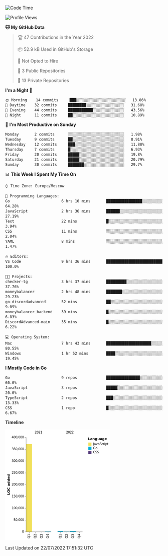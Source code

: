 <!--START_SECTION:waka-->
![Code Time](http://img.shields.io/badge/Code%20Time-391%20hrs%2049%20mins-blue)

![Profile Views](http://img.shields.io/badge/Profile%20Views-0-blue)

**🐱 My GitHub Data** 

> 🏆 47 Contributions in the Year 2022
 > 
> 📦 52.9 kB Used in GitHub's Storage 
 > 
> 🚫 Not Opted to Hire
 > 
> 📜 3 Public Repositories 
 > 
> 🔑 13 Private Repositories  
 > 
**I'm a Night 🦉** 

```text
🌞 Morning    14 commits     ███░░░░░░░░░░░░░░░░░░░░░░   13.86% 
🌆 Daytime    32 commits     ████████░░░░░░░░░░░░░░░░░   31.68% 
🌃 Evening    44 commits     ███████████░░░░░░░░░░░░░░   43.56% 
🌙 Night      11 commits     ██░░░░░░░░░░░░░░░░░░░░░░░   10.89%

```
📅 **I'm Most Productive on Sunday** 

```text
Monday       2 commits      ░░░░░░░░░░░░░░░░░░░░░░░░░   1.98% 
Tuesday      9 commits      ██░░░░░░░░░░░░░░░░░░░░░░░   8.91% 
Wednesday    12 commits     ███░░░░░░░░░░░░░░░░░░░░░░   11.88% 
Thursday     7 commits      █░░░░░░░░░░░░░░░░░░░░░░░░   6.93% 
Friday       20 commits     █████░░░░░░░░░░░░░░░░░░░░   19.8% 
Saturday     21 commits     █████░░░░░░░░░░░░░░░░░░░░   20.79% 
Sunday       30 commits     ███████░░░░░░░░░░░░░░░░░░   29.7%

```


📊 **This Week I Spent My Time On** 

```text
⌚︎ Time Zone: Europe/Moscow

💬 Programming Languages: 
Go                       6 hrs 10 mins       ████████████████░░░░░░░░░   64.28% 
JavaScript               2 hrs 36 mins       ██████░░░░░░░░░░░░░░░░░░░   27.19% 
Text                     22 mins             █░░░░░░░░░░░░░░░░░░░░░░░░   3.94% 
CSS                      11 mins             ░░░░░░░░░░░░░░░░░░░░░░░░░   2.04% 
YAML                     8 mins              ░░░░░░░░░░░░░░░░░░░░░░░░░   1.47%

🔥 Editors: 
VS Code                  9 hrs 36 mins       █████████████████████████   100.0%

🐱‍💻 Projects: 
checker-tg               3 hrs 37 mins       █████████░░░░░░░░░░░░░░░░   37.76% 
moneybalancer            2 hrs 48 mins       ███████░░░░░░░░░░░░░░░░░░   29.23% 
go-discordadvanced       52 mins             ██░░░░░░░░░░░░░░░░░░░░░░░   9.09% 
moneybalancer_backend    39 mins             █░░░░░░░░░░░░░░░░░░░░░░░░   6.83% 
DiscordAdvanced-main     35 mins             █░░░░░░░░░░░░░░░░░░░░░░░░   6.22%

💻 Operating System: 
Mac                      7 hrs 43 mins       ████████████████████░░░░░   80.55% 
Windows                  1 hr 52 mins        ████░░░░░░░░░░░░░░░░░░░░░   19.45%

```

**I Mostly Code in Go** 

```text
Go                       9 repos             ███████████████░░░░░░░░░░   60.0% 
JavaScript               3 repos             █████░░░░░░░░░░░░░░░░░░░░   20.0% 
TypeScript               2 repos             ███░░░░░░░░░░░░░░░░░░░░░░   13.33% 
CSS                      1 repo              █░░░░░░░░░░░░░░░░░░░░░░░░   6.67%

```


**Timeline**

![Chart not found](https://raw.githubusercontent.com/jeezft/jeezft/main/charts/bar_graph.png) 


 Last Updated on 22/07/2022 17:51:32 UTC
<!--END_SECTION:waka-->
